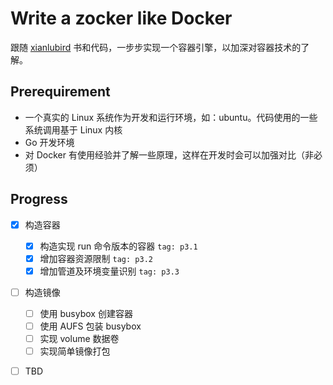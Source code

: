 # Write a zocker like Docker
跟随 [xianlubird](https://github.com/xianlubird/mydocker) 书和代码，一步步实现一个容器引擎，以加深对容器技术的了解。

## Prerequirement
- 一个真实的 Linux 系统作为开发和运行环境，如：ubuntu。代码使用的一些系统调用基于 Linux 内核
- Go 开发环境
- 对 Docker 有使用经验并了解一些原理，这样在开发时会可以加强对比（非必须）

## Progress
- [x] 构造容器
    - [x] 构造实现 run 命令版本的容器 `tag: p3.1`
    - [x] 增加容器资源限制 `tag: p3.2`
    - [x] 增加管道及环境变量识别 `tag: p3.3`
- [ ] 构造镜像
    - [ ] 使用 busybox 创建容器
    - [ ] 使用 AUFS 包装 busybox
    - [ ] 实现 volume 数据卷
    - [ ] 实现简单镜像打包
- [ ] TBD

